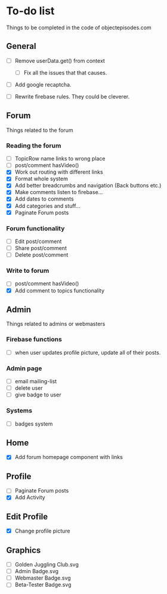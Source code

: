# To-do list

Things to be completed in the code of objectepisodes.com

## General
- [ ] Remove userData.get() from context
    - [ ] Fix all the issues that that causes.
- [ ] Add google recaptcha.
- [ ] Rewrite firebase rules. They could be cleverer.


## Forum

Things related to the forum

### Reading the forum
- [ ] TopicRow name links to wrong place
- [ ] post/comment hasVideo()
- [x] Work out routing with different links
- [x] Format whole system
- [x] Add better breadcrumbs and navigation (Back buttons etc.)
- [x] Make comments listen to firebase...
- [x] Add dates to comments 
- [x] Add categories and stuff...
- [x] Paginate Forum posts

### Forum functionality
- [ ] Edit post/comment 
- [ ] Share post/comment 
- [ ] Delete post/comment

### Write to forum
- [ ] post/comment hasVideo()
- [x] Add comment to topics functionality

## Admin

Things related to admins or webmasters

### Firebase functions
- [ ] when user updates profile picture, update all of their posts.

### Admin page
- [ ] email mailing-list
- [ ] delete user
- [ ] give badge to user

### Systems
- [ ] badges system

## Home
- [x] Add forum homepage component with links

## Profile
- [ ] Paginate Forum posts
- [x] Add Activity

## Edit Profile
- [x] Change profile picture

## Graphics
- [ ] Golden Juggling Club.svg
- [ ] Admin Badge.svg
- [ ] Webmaster Badge.svg
- [ ] Beta-Tester Badge.svg